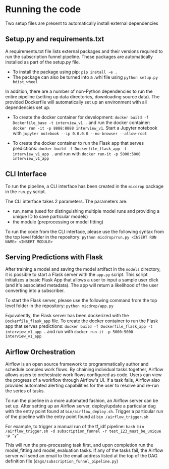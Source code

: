 # Running the code
 Two setup files are present to automatically install external dependencies
 
 ## Setup.py and requirements.txt
 A requirements.txt file lists external packages and their versions required
  to run the subscription funnel pipeline. These packages are automatically
   installed as part of the setup.py file.
   
 - To install the package using pip: `pip install -e .`
 - The package can also be turned into a .whl file using `python setup.py
 bdist_wheel`
 
In addition, there are a number of non-Python dependencies to run the
entire pipeline (setting up data directories, downloading source data). The
provided Dockerfile will automatically set up an environment with all
dependencies set up.

- To create the docker container for development:
`docker build -f Dockerfile_base -t interview_v1 .` and run the docker
 container:
`docker run -it -p 8888:8888 interview_v1`. Start a Jupyter notebook with
 `jupyter notebook --ip 0.0.0.0 --no-browser --allow-root`
 
- To create the docker container to run the Flask app that serves predictions:
`docker build -f Dockerfile_flask_app -t interview_v1_app .`
and run with `docker run-it -p 5000:5000 interview_v1_app`
 
 
 ## CLI Interface
To run the pipeline, a CLI interface has been created in the
  `micdrop` package in the `run.py` script.
  
The CLI interface takes 2 parameters. The parameters are:
*  run_name (used
for distinguishing multiple model runs and providing a unique ID to save
particular models)
* the module (preprocessing or model fitting)
 
To run the code from the CLI interface, please use the following syntax from
the top level folder in the repository:
`python micdrop/run.py <INSERT RUN NAME> <INSERT MODULE>`

## Serving Predictions with Flask 
After training a model and saving the model artifact in the `models` directory,
it is possible to start a Flask server with the `app.py` script. This script
initializes a basic Flask App that allows a user to input a sample user 
click (and it's associated metadata). The app will return a likelihood of the 
user converting into a subscriber.

To start the Flask server, please use the following command from the top
level folder in the repository:
`python micdrop/app.py`

Equivalently, the Flask server has been dockerized with the
 `Dockerfile_flask_app` file. To create the docker container to run the Flask 
 app that serves predictions:
`docker build -f Dockerfile_flask_app -t interview_v1_app .`
and run with `docker run-it -p 5000:5000 interview_v1_app`
 

## Airflow Orchestration

Airflow is an open source framework to programmatically author and schedule
complex work flows. By chaining individual tasks together, Airflow allows
users to orchestrate work flows configured as code. Users can view the
progress of a workflow through Airflow's UI. If a task fails, Airflow also
provides automated alerting capabilities for the user to resolve and re-run 
the series of tasks.

To run the pipeline in a more automated fashion, an Airflow server can be set 
up. After setting up an Airflow server, deploy/update a particular dag
with the entry point found at `bin/airflow_deploy.sh`. Trigger a
particular run of the pipeline with the entry point found at `bin
/airflow_trigger.sh`
  
For example, to trigger a manual run of the tf_idf pipeline: `bash bin
/airflow_trigger.sh -d subscription_funnel -r test_123_must_be_unique -p "y"`

This will run the pre-processing task first, and upon completion run the
model_fitting and model_evaluation tasks. If any of the tasks fail, the
Airflow server will send an email to the email address listed at the top of
the DAG definition file (`dags/subscription_funnel_pipeline.py`)
